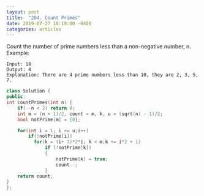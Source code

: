 ```yaml
---
layout: post
title:  "204. Count Primes"
date: 2019-07-27 18:19:00 -0400
categories: articles
---
```

Count the number of prime numbers less than a non-negative number, n.
Example:
```
Input: 10
Output: 4
Explanation: There are 4 prime numbers less than 10, they are 2, 3, 5, 7.
```
```c++
class Solution {
public:
int countPrimes(int n) {
    if(--n < 2) return 0;
    int m = (n + 1)/2, count = m, k, u = (sqrt(n) - 1)/2;
    bool notPrime[m] = {0};

    for(int i = 1; i <= u;i++)
        if(!notPrime[i])
          for(k = (i+ 1)*2*i; k < m;k += i*2 + 1)
              if (!notPrime[k])
              {
                  notPrime[k] = true;
                  count--;
              }
    return count;
}
};
```